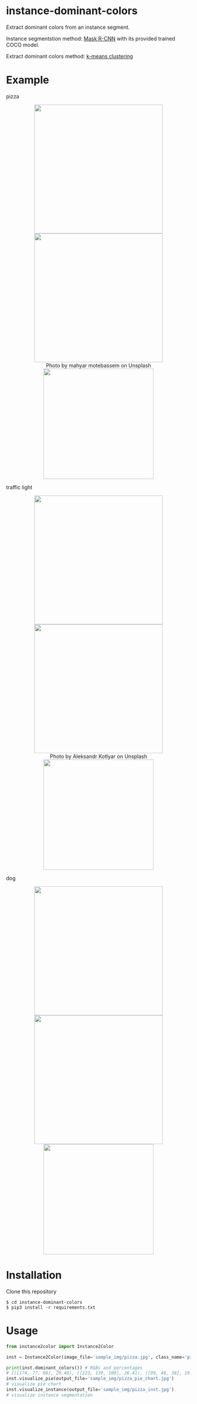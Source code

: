 # instance-dominant-colors
Extract dominant colors from an instance segment.

Instance segmentstion method: [Mask R-CNN](https://github.com/matterport/Mask_RCNN) with its provided trained COCO model.

Extract dominant colors method: [k-means clustering](https://scikit-learn.org/stable/modules/generated/sklearn.cluster.KMeans.html)

# Example
pizza
<p align="center">
    <img src="sample_img/pizza.jpg" width="350">
    <img src="sample_img/pizza_inst.jpg" width="350">
    <br>Photo by mahyar motebassem on Unsplash</br>
    <img src="sample_img/pizza_pie_chart.jpg" width="300">
</p>

traffic light
<p align="center">
    <img src="sample_img/trafficlight.jpg" width="350">
    <img src="sample_img/trafficlight_inst.jpg" width="350">
    <br>Photo by Aleksandr Kotlyar on Unsplash</br>
    <img src="sample_img/trafficlight_pie_chart.jpg" width="300">
</p>

dog
<p align="center">
    <img src="sample_img/dog.jpg" width="350">
    <img src="sample_img/dog_inst.jpg" width="350">
    <img src="sample_img/dog_pie_chart.jpg" width="300">
</p>

# Installation
Clone this repository

```
$ cd instance-dominant-colors
$ pip3 install -r requirements.txt
```

# Usage
```python
from instance2color import Instance2Color

inst = Instance2Color(image_file='sample_img/pizza.jpg', class_name='pizza', num_of_color=5)

print(inst.dominant_colors()) # RGBs and percentages
# [([174, 77, 68], 29.46), ([223, 139, 100], 26.41), ([99, 46, 38], 19.95), ([95, 181, 107], 12.9), ([227, 205, 189], 11.29)]
inst.visualize_pie(output_file='sample_img/pizza_pie_chart.jpg')
# visualize pie chart
inst.visualize_instance(output_file='sample_img/pizza_inst.jpg')
# visualize instance segmentation
```






